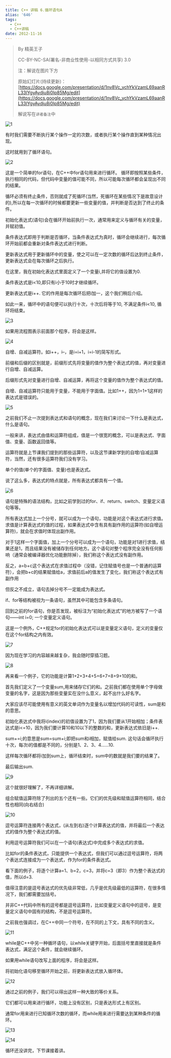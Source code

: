 ```yaml
---
title: C++ 讲稿 6.循环语句A
alias: '646'
tags:
  - C++
  - C++讲稿
date: 2012-11-16
---
```


> By 精英王子
>
>   CC-BY-NC-SA(署名-非商业性使用-以相同方式共享) 3.0
>
> 注：解说在图片下方
>
> 原始幻灯片(持续更新)：[https://docs.google.com/presentation/d/1nv8Vc_ychYkVzamL69aanRL33lYgyAydju8i0Ip85Mg/edit](https://docs.google.com/presentation/d/1nv8Vc_ychYkVzamL69aanRL33lYgyAydju8i0Ip85Mg/edit)
>
>   解说写在`讲者备注`中

![1](http://i.minus.com/ibceHNHBy4tCBE.png)

有时我们需要不断执行某个操作一定的次数，或者执行某个操作直到某种情况出现。

这时就用到了循环语句。

![2](http://i.minus.com/i2OcO88c1CVFD.png)

这是一个简单的for语句，在C++中for语句用来进行循环。
循环即按照某些条件，执行相同的代码，但代码中变量的值可能不同，所以可能每次循环都会呈现出不同的结果。

循环必须有终止条件，否则就成了死循环(当然，死循环在某些情况下是故意设计的),所以在每一次循环的时候都要更新一些变量的值，并判断是否达到了终止的条件。

初始化表达式(语句)会在循环开始前执行一次，通常用来定义与循环有关的变量，并赋初值。

条件表达式即用于判断是否循环，当条件表达式为真时，循环会继续进行，每次循环开始前都会重新对条件表达式进行判断。

更新表达式用于更新循环中的变量，使之可以在一定次数的循环后达到终止条件，更新表达式会在每次循环之后执行。

在这里，我在初始化表达式里面定义了一个变量i,并将它的值设置为0.

条件表达式是i&lt;10,即只有i小于10时才继续循环。

更新表达式是i++. 它的作用是每次循环后把i加一，这个我们稍后介绍。

如此一来，循环中的语句便可以执行十次，十次后将等于10, 不满足条件i&lt;10, 循环将结束。

![3](http://i.minus.com/ilUWojV6JECkY.png)

如果用流程图表示前面那个程序，将会是这样。

![4](http://i.minus.com/i8hhZfYnZ1Lel.png)

自增、自减运算符。如i++，i&#8211;，是i=i+1，i=i-1的简写形式。

前缀和后缀的区别就是，前缀形式先将变量的值作为整个表达式的值，再对变量进行自增、自减运算。

后缀形式先对变量进行自增、自减运算，再将这个变量的值作为整个表达式的值。

自增、自减运算符只能用于变量，不能用于字面值。比如1++，因为1=1+1这样的表达式是错误的。

![5](http://i.minus.com/ib1Jsg1fbYdYTd.png)

之前我们不止一次提到表达式和语句的概念，现在我们来讨论一下什么是表达式，什么是语句。

一般来讲，表达式由值和运算符组成，值是一个很宽的概念，可以是表达式、字面值、变量、函数返回值等。

运算符就是上节课我们提到的那些运算符，以及这节课新学到的自增/自减运算符，当然，还有很多运算符我们没有学习。

单个的值(单个的字面值、变量)也是表达式。

说了这么多，表达式的特点就是，所有表达式都具有一个值。

![6](http://i.minus.com/iq0lF4j4Dtuuy.png)

语句是特殊的语法结构，比如之前学到过的for、if、return、switch、变量定义语句等等。

所有表达式加上一个分号，就可以成为一个语句，功能是对这个表达式进行求值。求值是计算表达式的值的过程，如果表达式中含有具有副作用的运算符(如自增运算符)，就会在求值时体现出副作用。

对于1这样一个字面值，加上一个分号可以成为一个语句，功能是对1进行求值，结果还是1，而且结果没有被储存到任何地方。这个语句对整个程序完全没有任何影响（通常会被编译器优化功能删除掉），我们称这个表达式没有副作用。

反之，a=b+c这个表达式在求值过程中（没错，记住赋值号也是一个普通的运算符），会把b+c的结果赋值给a，求值前后a的值发生了变化，我们称这个表达式有副作用

但反之不成立，语句去掉分号不一定能成为表达式。

if、for等结构被视为一条语句，虽然其中可能包含多条语句。

回到之前的for语句，你是否发现，被标注为“初始化表达式”的地方被写了一个语句——int i=0; 一个变量定义语句。

这是一个例外，C++规定for的初始化表达式可以是变量定义语句，定义的变量仅在这个for结构之内有效。

![7](http://i.minus.com/iYcr4uuWExZWc.png)

因为现在学习的内容越来越复杂，我会随时穿插习题。

![8](http://i.minus.com/iAYQ04OEiI2D8.png)

再来看一个例子，它的功能是计算1+2+3+4+5+6+7+8+9+10的和。

首先我们定义了一个变量sum,用来储存它们的和。之前我们都在使用单个字母做变量的名字，这是因为那些变量实在没什么意义，起不出什么好名字。

大家应该尽可能使用有意义的英文单词作为变量名以增加代码的可读性，sum是和的意思。

初始化表达式中我将i(index)的初值设置为了1，因为我们要从1开始相加；条件表达式是i&lt;=10，因为我们要计算10和10以下的整数的和，更新表达式依旧是i++.

sum+=i;的意思是sum=sum+i;即把sum和i相加，赋值给sum. 这句话会循环执行十次，每次i的值都是不同的，分别是1、2、3、4&#8230;&#8230;10.

这样每次循环都将i加到sum上，循环结束时，sum中的数就是我们要的结果了。

最后输出sum.

![9](http://i.minus.com/ibkyr72PKzbJDn.png)

这个就很好理解了，不再详细讲解。

组合赋值运算符除了列出的五个还有一些。它们的优先级和赋值运算符相同，结合性也相同(向右结合)

![10](http://i.minus.com/iD6Fy8bfR6vjJ.png)

逗号运算符连接两个表达式，(从左到右)逐个计算表达式的值，并将最后一个表达式的值作为整个表达式的值。

利用逗号运算符我们可以在一个语句(表达式)中完成多个表达式的求值。

比如for的条件表达式，只能提供一个表达式，但我们可以通过逗号运算符，将两个表达式连接成为一个表达式，作为for的条件表达式。

看下面的例子，将逐个计算a=1、b=2，c=3，并将c=3（即3）作为整个表达式的值，所以d=3.

值得注意的是逗号表达式的优先级非常低，几乎是优先级最低的运算符，在很多情况下，我们都需要加括号。

并非C++代码中所有的逗号都是逗号运算符，比如变量定义语句中的逗号，是变量定义语句中固有的结构，不是逗号运算符。

之前我也强调过，在C++中同一个符号，在不同的上下文，具有不同的含义。

![11](http://i.minus.com/ibwSeUl8GE5XHr.png)

while是C++中另一种循环语句，以while关键字开始，后面括号里直接就是条件表达式，满足这个条件，就会继续循环。

如果用while语句改写上面的程序，将会是这样。

将初始化语句移至循环开始之前，将更新表达式放入循环体。

![12](http://i.minus.com/iUfM3fA0vIItq.png)

通过之前的例子，我们可以得出这样一种大致的等价关系。

它们都可以用来进行循环，功能上没有区别，只是表达形式上有区别。

通常for用来进行已知循环次数的循环，而while用来进行需要达到某种条件的循环。

![13](http://i.minus.com/i8tq47DJBypeI.png)

![14](http://i.minus.com/ijVCHhwhPTqMi.png)

循环还没讲完，下节课接着讲。
